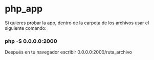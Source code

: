 # php_app
Si quieres probar la app, dentro de la carpeta de los archivos usar el siguiente comando:

<h3>php -S 0.0.0.0:2000</h3>

Después en tu navegador escribir 0.0.0.0:2000/ruta_archivo
